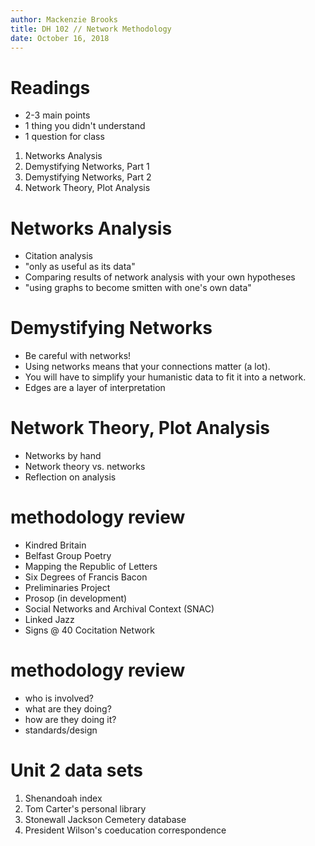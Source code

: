 ```yaml
---
author: Mackenzie Brooks
title: DH 102 // Network Methodology 
date: October 16, 2018
---
```


# Readings

* 2-3 main points
* 1 thing you didn't understand
* 1 question for class

1. Networks Analysis
2. Demystifying Networks, Part 1
3. Demystifying Networks, Part 2
4. Network Theory, Plot Analysis 

# Networks Analysis
* Citation analysis
* "only as useful as its data"
* Comparing results of network analysis with your own hypotheses
* "using graphs to become smitten with one's own data"

# Demystifying Networks
* Be careful with networks!
* Using networks means that your connections matter (a lot).
* You will have to simplify your humanistic data to fit it into a network.
* Edges are a layer of interpretation

# Network Theory, Plot Analysis
* Networks by hand
* Network theory vs. networks
* Reflection on analysis


# methodology review
* Kindred Britain
* Belfast Group Poetry
* Mapping the Republic of Letters
* Six Degrees of Francis Bacon
* Preliminaries Project
* Prosop (in development)
* Social Networks and Archival Context (SNAC)
* Linked Jazz
* Signs @ 40 Cocitation Network

# methodology review 
* who is involved?
* what are they doing?
* how are they doing it?
* standards/design

# Unit 2 data sets
1. Shenandoah index
2. Tom Carter's personal library
3. Stonewall Jackson Cemetery database
4. President Wilson's coeducation correspondence





